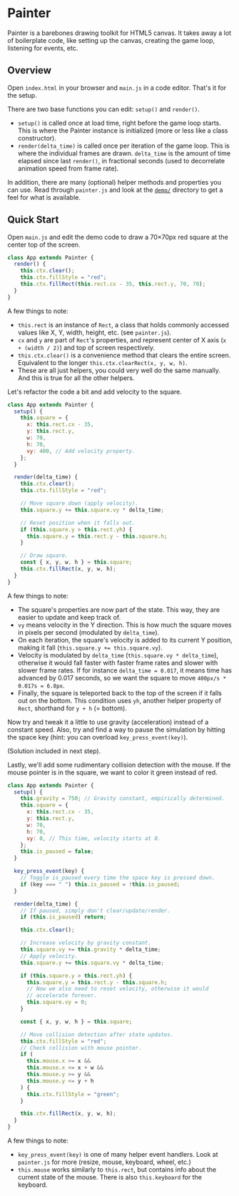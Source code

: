 # Painter

Painter is a barebones drawing toolkit for HTML5 canvas. It takes away a
lot of boilerplate code, like setting up the canvas, creating the game
loop, listening for events, etc.

## Overview

Open `index.html` in your browser and `main.js` in a code editor. That's
it for the setup.

There are two base functions you can edit: `setup()` and `render()`.

- `setup()` is called once at load time, right before the game loop
  starts. This is where the Painter instance is initialized (more or
  less like a class constructor).
- `render(delta_time)` is called once per iteration of the game loop.
  This is where the individual frames are drawn. `delta_time` is the
  amount of time elapsed since last `render()`, in fractional seconds
  (used to decorrelate animation speed from frame rate).

In addition, there are many (optional) helper methods and properties you
can use. Read through `painter.js` and look at the [`demo/`](/demo/)
directory to get a feel for what is available.

## Quick Start

Open `main.js` and edit the demo code to draw a 70×70px red square at
the center top of the screen.

```javascript
class App extends Painter {
  render() {
    this.ctx.clear();
    this.ctx.fillStyle = "red";
    this.ctx.fillRect(this.rect.cx - 35, this.rect.y, 70, 70);
  }
}
```

A few things to note:

- `this.rect` is an instance of `Rect`, a class that holds commonly
  accessed values like X, Y, width, height, etc. (see `painter.js`).
- `cx` and `y` are part of `Rect`'s properties, and represent center of
  X axis (`x + (width / 2)`) and top of screen respectively.
- `this.ctx.clear()` is a convenience method that clears the entire
  screen. Equivalent to the longer `this.ctx.clearRect(x, y, w, h)`.
- These are all just helpers, you could very well do the same manually.
  And this is true for all the other helpers.

Let's refactor the code a bit and add velocity to the square.

```javascript
class App extends Painter {
  setup() {
    this.square = {
      x: this.rect.cx - 35,
      y: this.rect.y,
      w: 70,
      h: 70,
      vy: 400, // Add velocity property.
    };
  }

  render(delta_time) {
    this.ctx.clear();
    this.ctx.fillStyle = "red";

    // Move square down (apply velocity).
    this.square.y += this.square.vy * delta_time;

    // Reset position when it falls out.
    if (this.square.y > this.rect.yh) {
      this.square.y = this.rect.y - this.square.h;
    }

    // Draw square.
    const { x, y, w, h } = this.square;
    this.ctx.fillRect(x, y, w, h);
  }
}
```

A few things to note:

- The square's properties are now part of the state. This way, they are
  easier to update and keep track of.
- `vy` means velocity in the Y direction. This is how much the square
  moves in pixels per second (modulated by `delta_time`).
- On each iteration, the square's velocity is added to its current Y
  position, making it fall (`this.square.y += this.square.vy`).
- Velocity is modulated by `delta_time` (`this.square.vy * delta_time`),
  otherwise it would fall faster with faster frame rates and slower with
  slower frame rates. If for instance `delta_time = 0.017`, it means
  time has advanced by 0.017 seconds, so we want the square to move
  `400px/s * 0.017s = 6.8px`.
- Finally, the square is teleported back to the top of the screen if it
  falls out on the bottom. This condition uses `yh`, another helper
  property of `Rect`, shorthand for `y + h` (= bottom).

Now try and tweak it a little to use gravity (acceleration) instead of a
constant speed. Also, try and find a way to pause the simulation by
hitting the space key (hint: you can overload `key_press_event(key)`).

(Solution included in next step).

Lastly, we'll add some rudimentary collision detection with the mouse.
If the mouse pointer is in the square, we want to color it green instead
of red.

```javascript
class App extends Painter {
  setup() {
    this.gravity = 750; // Gravity constant, empirically determined.
    this.square = {
      x: this.rect.cx - 35,
      y: this.rect.y,
      w: 70,
      h: 70,
      vy: 0, // This time, velocity starts at 0.
    };
    this.is_paused = false;
  }

  key_press_event(key) {
    // Toggle is_paused every time the space key is pressed down.
    if (key === " ") this.is_paused = !this.is_paused;
  }

  render(delta_time) {
    // If paused, simply don't clear/update/render.
    if (this.is_paused) return;

    this.ctx.clear();

    // Increase velocity by gravity constant.
    this.square.vy += this.gravity * delta_time;
    // Apply velocity.
    this.square.y += this.square.vy * delta_time;

    if (this.square.y > this.rect.yh) {
      this.square.y = this.rect.y - this.square.h;
      // Now we also need to reset velocity, otherwise it would
      // accelerate forever.
      this.square.vy = 0;
    }

    const { x, y, w, h } = this.square;

    // Move collision detection after state updates.
    this.ctx.fillStyle = "red";
    // Check collision with mouse pointer.
    if (
      this.mouse.x >= x &&
      this.mouse.x <= x + w &&
      this.mouse.y >= y &&
      this.mouse.y <= y + h
    ) {
      this.ctx.fillStyle = "green";
    }

    this.ctx.fillRect(x, y, w, h);
  }
}
```

A few things to note:

- `key_press_event(key)` is one of many helper event handlers. Look at
  `painter.js` for more (resize, mouse, keyboard, wheel, etc.)
- `this.mouse` works similarly to `this.rect`, but contains info about
  the current state of the mouse. There is also `this.keyboard` for the
  keyboard.
